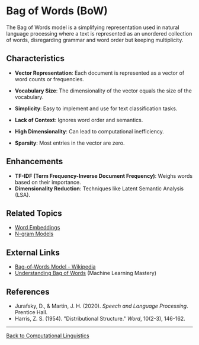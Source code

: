# Bag of Words (BoW)

The Bag of Words model is a simplifying representation used in natural language processing where a text is represented as an unordered collection of words, disregarding grammar and word order but keeping multiplicity.

## Characteristics

- **Vector Representation**: Each document is represented as a vector of word counts or frequencies.
- **Vocabulary Size**: The dimensionality of the vector equals the size of the vocabulary.
- **Simplicity**: Easy to implement and use for text classification tasks.



- **Lack of Context**: Ignores word order and semantics.
- **High Dimensionality**: Can lead to computational inefficiency.
- **Sparsity**: Most entries in the vector are zero.

## Enhancements

- **TF-IDF (Term Frequency-Inverse Document Frequency)**: Weighs words based on their importance.
- **Dimensionality Reduction**: Techniques like Latent Semantic Analysis (LSA).

## Related Topics

- [Word Embeddings](Word-Embeddings/README.md)
- [N-gram Models](../N-gram-Models.md)

## External Links

- [Bag-of-Words Model - Wikipedia](https://en.wikipedia.org/wiki/Bag-of-words_model)
- [Understanding Bag of Words](https://machinelearningmastery.com/gentle-introduction-bag-words-model/) (Machine Learning Mastery)

## References

- Jurafsky, D., & Martin, J. H. (2020). *Speech and Language Processing*. Prentice Hall.
- Harris, Z. S. (1954). "Distributional Structure." *Word*, 10(2-3), 146-162.

---

[Back to Computational Linguistics](README.md)
